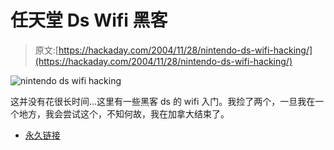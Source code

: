 # 任天堂 Ds Wifi 黑客

> 原文:[https://hackaday.com/2004/11/28/nintendo-ds-wifi-hacking/](https://hackaday.com/2004/11/28/nintendo-ds-wifi-hacking/)

![nintendo ds wifi hacking](../Images/41dd866ec4fcb85269140484f458a41e.png)

这并没有花很长时间…这里有一些黑客 ds 的 wifi 入门。我捡了两个，一旦我在一个地方，我会尝试这个，不知何故，我在加拿大结束了。

*   [永久链接](http://www.darkain.com/portability.php?portid=1&page=8)